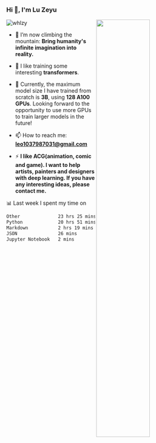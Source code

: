 ### Hi 👋, I'm Lu Zeyu

<img src="https://komarev.com/ghpvc/?username=whlzy&label=Profile%20views&color=0e75b6&style=flat" alt="whlzy" />
<img align="right" width="53%" src="https://github-readme-stats.vercel.app/api?username=whlzy&show_icons=true">

- 🔭 I’m now climbing the mountain: **Bring humanity's infinite imagination into reality.**

- 🌄 I like training some interesting **transformers**.

- 🌠 Currently, the maximum model size I have trained from scratch is **3B**, using **128 A100 GPUs**. Looking forward to the opportunity to use more GPUs to train larger models in the future!

- 📫 How to reach me: **leo1037987031@gmail.com**

- ⚡ **I like ACG(animation, comic and game). I want to help artists, painters and designers with deep learning. If you have any interesting ideas, please contact me.**

📊 Last week I spent my time on

<!--START_SECTION:waka-->

```txt
Other              23 hrs 25 mins  ████████████▒░░░░░░░░░░░░   49.75 %
Python             20 hrs 51 mins  ███████████░░░░░░░░░░░░░░   44.29 %
Markdown           2 hrs 19 mins   █▒░░░░░░░░░░░░░░░░░░░░░░░   04.95 %
JSON               26 mins         ▒░░░░░░░░░░░░░░░░░░░░░░░░   00.93 %
Jupyter Notebook   2 mins          ░░░░░░░░░░░░░░░░░░░░░░░░░   00.08 %
```

<!--END_SECTION:waka-->

